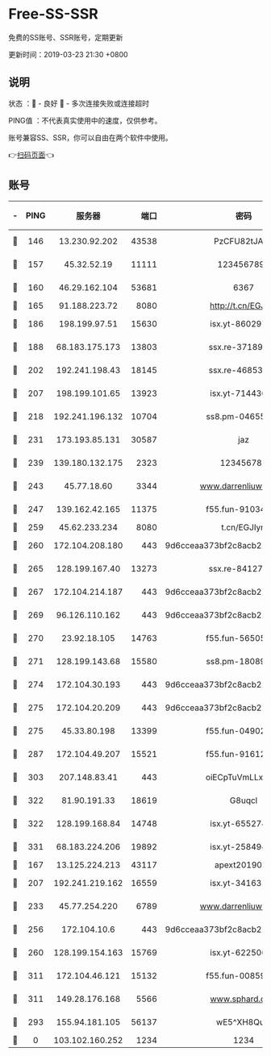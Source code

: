 # Free-SS-SSR

免费的SS账号、SSR账号，定期更新

更新时间：2019-03-23 21:30 +0800

## 说明

状态     ：🙂 - 良好 🙁 - 多次连接失败或连接超时

PING值   ：不代表真实使用中的速度，仅供参考。

账号兼容SS、SSR，你可以自由在两个软件中使用。

👉[扫码页面](https://liesauer.github.io/Free-SS-SSR/)👈

## 账号

|-|PING|服务器|端口|密码|加密方式|区域|
|:----:|:----:|:-----:|-----:|:----:|:----:|:----:|
|🙂|146|13.230.92.202|43538|PzCFU82tJAdZ|aes-256-cfb|JP|
|🙂|157|45.32.52.19|11111|1234567890|aes-256-cfb|JP|
|🙂|160|46.29.162.104|53681|6367|aes-128-ctr|RU|
|🙂|165|91.188.223.72|8080|http://t.cn/EGJIyrl|rc4-md5|RU|
|🙂|186|198.199.97.51|15630|isx.yt-86029776|aes-256-cfb|US|
|🙂|188|68.183.175.173|13803|ssx.re-37189274|aes-256-cfb|US|
|🙂|202|192.241.198.43|18145|ssx.re-46853856|aes-256-cfb|US|
|🙂|207|198.199.101.65|13923|isx.yt-71443072|aes-256-cfb|US|
|🙂|218|192.241.196.132|10704|ss8.pm-04655152|aes-256-cfb|US|
|🙂|231|173.193.85.131|30587|jaz|aes-256-cfb|US|
|🙂|239|139.180.132.175|2323|123456789|aes-256-cfb|SG|
|🙂|243|45.77.18.60|3344|www.darrenliuwei.com|aes-256-cfb|JP|
|🙂|247|139.162.42.165|11375|f55.fun-91034656|aes-256-cfb|SG|
|🙂|259|45.62.233.234|8080|t.cn/EGJIyrl|rc4-md5|CA|
|🙂|260|172.104.208.180|443|9d6cceaa373bf2c8acb22e60b6a58be6|aes-256-cfb|US|
|🙂|265|128.199.167.40|13273|ssx.re-84127043|aes-256-cfb|SG|
|🙂|267|172.104.214.187|443|9d6cceaa373bf2c8acb22e60b6a58be6|aes-256-cfb|US|
|🙂|269|96.126.110.162|443|9d6cceaa373bf2c8acb22e60b6a58be6|aes-256-cfb|US|
|🙂|270|23.92.18.105|14763|f55.fun-56505886|aes-256-cfb|US|
|🙂|271|128.199.143.68|15580|ss8.pm-18089615|aes-256-cfb|SG|
|🙂|274|172.104.30.193|443|9d6cceaa373bf2c8acb22e60b6a58be6|aes-256-cfb|US|
|🙂|275|172.104.20.209|443|9d6cceaa373bf2c8acb22e60b6a58be6|aes-256-cfb|US|
|🙂|275|45.33.80.198|13399|f55.fun-04902399|aes-256-cfb|US|
|🙂|287|172.104.49.207|15521|f55.fun-91612366|aes-256-cfb|SG|
|🙂|303|207.148.83.41|443|oiECpTuVmLLxk4Ts|aes-256-cfb|AU|
|🙂|322|81.90.191.33|18619|G8uqcl|aes-256-cfb|US|
|🙂|322|128.199.168.84|14748|isx.yt-65527491|aes-256-cfb|SG|
|🙂|331|68.183.224.206|19892|isx.yt-25849474|aes-256-cfb|SG|
|🙂|167|13.125.224.213|43117|apext2019005|chacha20|KR|
|🙂|207|192.241.219.162|16559|isx.yt-34163162|aes-256-cfb|US|
|🙂|233|45.77.254.220|6789|www.darrenliuwei.com|aes-256-cfb|SG|
|🙂|256|172.104.10.6|443|9d6cceaa373bf2c8acb22e60b6a58be6|aes-256-cfb|US|
|🙂|260|128.199.154.163|15769|isx.yt-62250628|aes-256-cfb|SG|
|🙂|311|172.104.46.121|15132|f55.fun-00859364|aes-256-cfb|SG|
|🙂|311|149.28.176.168|5566|www.sphard.com|aes-256-cfb|AU|
|🙁|293|155.94.181.105|56137|wE5^XH8Quw|aes-256-cfb|US|
|🙁|0|103.102.160.252|1234|1234|rc4-md5|JP|
